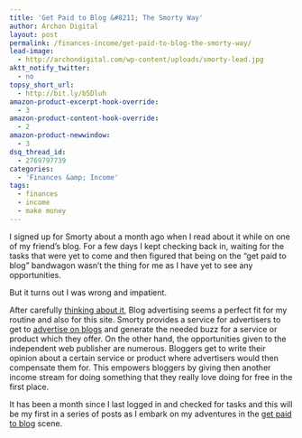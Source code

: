 ```yaml
---
title: 'Get Paid to Blog &#8211; The Smorty Way'
author: Archon Digital
layout: post
permalink: /finances-income/get-paid-to-blog-the-smorty-way/
lead-image:
  - http://archondigital.com/wp-content/uploads/smorty-lead.jpg
aktt_notify_twitter:
  - no
topsy_short_url:
  - http://bit.ly/b5Dluh
amazon-product-excerpt-hook-override:
  - 3
amazon-product-content-hook-override:
  - 2
amazon-product-newwindow:
  - 3
dsq_thread_id:
  - 2769797739
categories:
  - 'Finances &amp; Income'
tags:
  - finances
  - income
  - make money
---
```

I signed up for Smorty about a month ago when I read about it while on one of my friend&#8217;s blog. For a few days I kept checking back in, waiting for the tasks that were yet to come and then figured that being on the &#8220;get paid to blog&#8221; bandwagon wasn&#8217;t the thing for me as I have yet to see any opportunities.

But it turns out I was wrong and impatient.<!--more-->

After carefully <a href="http://www.archon-digital.com/2008/03/17/debt-free-how-i-wish/" target="_blank">thinking about it</a>, Blog advertising seems a perfect fit for my routine and also for this site. Smorty provides a service for advertisers to get to <a rel="nofollow" href="http://www.smorty.com">advertise on blogs</a> and generate the needed buzz for a service or product which they offer. On the other hand, the opportunities given to the independent web publisher are numerous. Bloggers get to write their opinion about a certain service or product where advertisers would then compensate them for. This empowers bloggers by giving then another income stream for doing something that they really love doing for free in the first place.

It has been a month since I last logged in and checked for tasks and this will be my first in a series of posts as I embark on my adventures in the <a rel="nofollow" href="http://www.smorty.com">get paid to blog</a> scene.